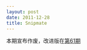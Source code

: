 ```yaml
---
layout: post
date: 2011-12-28
title: Snipmate
---
```


本期宣布作废，改进版在[第61期](http://happycasts.net/episodes/61)

